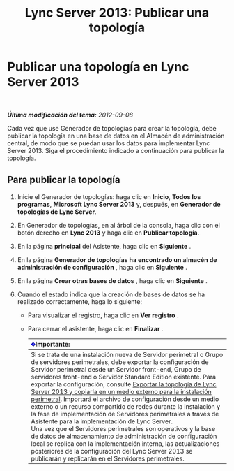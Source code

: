 ﻿---
title: 'Lync Server 2013: Publicar una topología'
TOCTitle: Publicar una topología
ms:assetid: bfed3829-7a54-4b5c-a7cb-28871acd35e7
ms:mtpsurl: https://technet.microsoft.com/es-es/library/Gg412935(v=OCS.15)
ms:contentKeyID: 48276555
ms.date: 01/07/2017
mtps_version: v=OCS.15
ms.translationtype: HT
---

# Publicar una topología en Lync Server 2013

 

_**Última modificación del tema:** 2012-09-08_

Cada vez que use Generador de topologías para crear la topología, debe publicar la topología en una base de datos en el Almacén de administración central, de modo que se puedan usar los datos para implementar Lync Server 2013. Siga el procedimiento indicado a continuación para publicar la topología.

## Para publicar la topología

1.  Inicie el Generador de topologías: haga clic en **Inicio**, **Todos los programas**, **Microsoft Lync Server 2013** y, después, en **Generador de topologías de Lync Server**.

2.  En Generador de topologías, en al árbol de la consola, haga clic con el botón derecho en **Lync 2013** y haga clic en **Publicar topología**.

3.  En la página **principal** del Asistente, haga clic en **Siguiente** .

4.  En la página **Generador de topologías ha encontrado un almacén de administración de configuración** , haga clic en **Siguiente** .

5.  En la página **Crear otras bases de datos** , haga clic en **Siguiente** .

6.  Cuando el estado indica que la creación de bases de datos se ha realizado correctamente, haga lo siguiente:
    
      - Para visualizar el registro, haga clic en **Ver registro** .
    
      - Para cerrar el asistente, haga clic en **Finalizar** .
        
        <table>
        <thead>
        <tr class="header">
        <th><img src="images/Gg425917.important(OCS.15).gif" title="important" alt="important" />Importante:</th>
        </tr>
        </thead>
        <tbody>
        <tr class="odd">
        <td>Si se trata de una instalación nueva de Servidor perimetral o Grupo de servidores perimetrales, debe exportar la configuración de Servidor perimetral desde un Servidor front-end, Grupo de servidores front-end o Servidor Standard Edition existente. Para exportar la configuración, consulte <a href="lync-server-2013-export-your-topology-and-copy-it-to-external-media-for-edge-installation.md">Exportar la topología de Lync Server 2013 y copiarla en un medio externo para la instalación perimetral</a>. Importará el archivo de configuración desde un medio externo o un recurso compartido de redes durante la instalación y la fase de implementación de Servidores perimetrales a través de Asistente para la implementación de Lync Server.<br />
        Una vez que el Servidores perimetrales son operativos y la base de datos de almacenamiento de administración de configuración local se replica con la implementación interna, las actualizaciones posteriores de la configuración del Lync Server 2013 se publicarán y replicarán en el Servidores perimetrales.</td>
        </tr>
        </tbody>
        </table>

